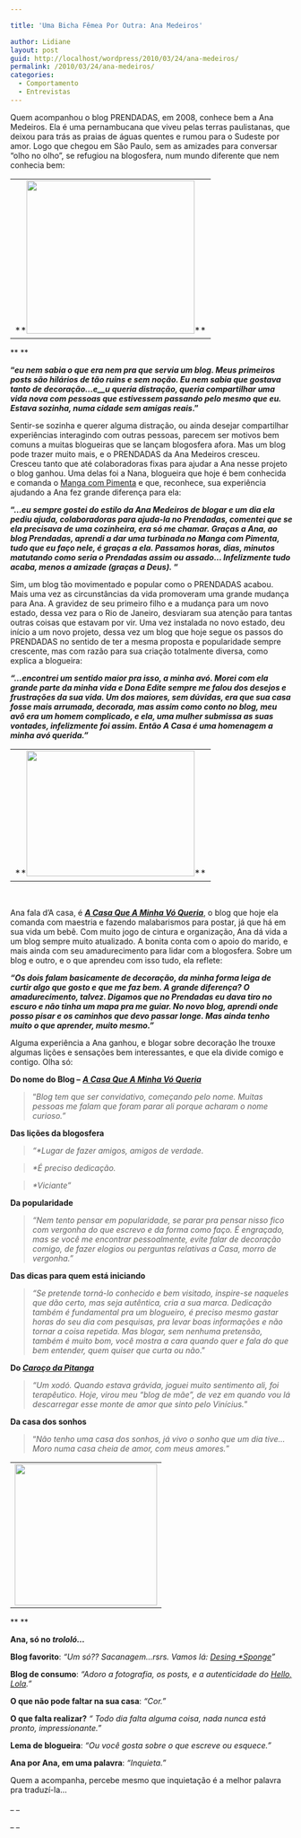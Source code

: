 ```yaml
---

title: 'Uma Bicha Fêmea Por Outra: Ana Medeiros'

author: Lidiane
layout: post
guid: http://localhost/wordpress/2010/03/24/ana-medeiros/
permalink: /2010/03/24/ana-medeiros/
categories:
  - Comportamento
  - Entrevistas
---
```

Quem acompanhou o blog PRENDADAS, em 2008, conhece bem a Ana Medeiros. Ela é uma pernambucana que viveu pelas terras paulistanas, que deixou para trás as praias de águas quentes e rumou para o Sudeste por amor. Logo que chegou em São Paulo, sem as amizades para conversar “olho no olho”, se refugiou na blogosfera, num mundo diferente que nem conhecia bem:

<!--more-->

<table align="center">
  <tr>
    <td>
      **<a href="http://www.trololodemulher.com.br/blog/wp-content/uploads/2010/02/bicha-femea-ana-medeiros.jpg"><img class="aligncenter size-medium wp-image-4373" title="bicha femea ana medeiros" src="http://www.trololodemulher.com.br/blog/wp-content/uploads/2010/02/bicha-femea-ana-medeiros-300x273.jpg" alt="" width="300" height="273" /></a>**
    </td>
  </tr>
</table>

** **

**“_eu nem sabia o que era nem pra que servia um blog. Meus primeiros posts são hilários de tão ruins e sem noção. Eu nem sabia que gostava tanto de decoração…e__u queria distração, queria compartilhar uma vida nova com pessoas que estivessem passando pelo mesmo que eu. Estava sozinha, numa cidade sem amigas reais_.”**

Sentir-se sozinha e querer alguma distração, ou ainda desejar compartilhar experiências interagindo com outras pessoas, parecem ser motivos bem comuns a muitas blogueiras que se lançam blogosfera afora. Mas um blog pode trazer muito mais, e o PRENDADAS da Ana Medeiros cresceu. Cresceu tanto que até colaboradoras fixas para ajudar a Ana nesse projeto o blog ganhou. Uma delas foi a Nana, blogueira que hoje é bem conhecida e comanda o <a href="http://www.mangacompimenta.blogspot.com/" target="_blank">Manga com Pimenta</a> e que, reconhece, sua experiência ajudando a Ana fez grande diferença para ela:

**“…_eu sempre gostei do estilo da Ana Medeiros de blogar e um dia ela pediu ajuda, colaboradoras para ajuda-la no Prendadas, comentei que se ela precisava de uma cozinheira, era só me chamar._ _Graças a Ana, ao blog Prendadas, aprendi a dar uma turbinada no Manga com Pimenta, tudo que eu faço nele, é graças a ela. Passamos horas, dias, minutos matutando como seria o Prendadas assim ou assado… Infelizmente tudo acaba, menos a amizade (graças a Deus)._ “**

Sim, um blog tão movimentado e popular como o PRENDADAS acabou. Mais uma vez as circunstâncias da vida promoveram uma grande mudança para Ana. A gravidez de seu primeiro filho e a mudança para um novo estado, dessa vez para o Rio de Janeiro, desviaram sua atenção para tantas outras coisas que estavam por vir. Uma vez instalada no novo estado, deu início a um novo projeto, dessa vez um blog que hoje segue os passos do PRENDADAS no sentido de ter a mesma proposta e popularidade sempre crescente, mas com razão para sua criação totalmente diversa, como explica a blogueira:

_**“…encontrei um sentido maior pra isso, a minha avó. Morei com ela grande parte da minha vida e Dona Edite sempre me falou dos desejos e frustrações da sua vida. Um dos maiores, sem dúvidas, era que sua casa fosse mais arrumada, decorada, mas assim como conto no blog, meu avô era um homem complicado, e ela, uma mulher submissa as suas vontades, infelizmente foi assim. Então A Casa é uma homenagem a minha avó querida.”**_

<table align="center">
  <tr>
    <td>
      **<em><a href="http://www.trololodemulher.com.br/blog/wp-content/uploads/2010/02/familia-feliz.jpg"><img class="aligncenter size-medium wp-image-4374" title="familia feliz" src="http://www.trololodemulher.com.br/blog/wp-content/uploads/2010/02/familia-feliz-300x224.jpg" alt="" width="300" height="224" /></a></em>**
    </td>
  </tr>
</table>

 

Ana fala d’A casa, é **_<a href="http://acasaqueaminhavoqueria.blogspot.com/" target="_blank">A Casa Que A Minha Vó Queria</a>_**, o blog que hoje ela comanda com maestria e fazendo malabarismos para postar, já que há em sua vida um bebê. Com muito jogo de cintura e organização, Ana dá vida a um blog sempre muito atualizado. A bonita conta com o apoio do marido, e mais ainda com seu amadurecimento para lidar com a blogosfera. Sobre um blog e outro, e o que aprendeu com isso tudo, ela reflete:

_**“Os dois falam basicamente de decoração, da minha forma leiga de curtir algo que gosto e que me faz bem. A grande diferença? O amadurecimento, talvez. Digamos que no Prendadas eu dava tiro no escuro e não tinha um mapa pra me guiar. No novo blog, aprendi onde posso pisar e os caminhos que devo passar longe. Mas ainda tenho muito o que aprender, muito mesmo.”**_

Alguma experiência a Ana ganhou, e blogar sobre decoração lhe trouxe algumas lições e sensações bem interessantes, e que ela divide comigo e contigo. Olha só:

**Do nome do Blog –** _<a href="http://acasaqueaminhavoqueria.blogspot.com/" target="_blank">**A Casa Que A Minha Vó Queria**</a>_

> “_Blog tem que ser convidativo, começando pelo nome. Muitas pessoas me falam que foram parar ali porque acharam o nome curioso.”_

**Das lições da blogosfera**

> _“*Lugar de fazer amigos, amigos de verdade._

> _*É preciso dedicação._

> _*Viciante”_

**Da popularidade**

> _“Nem tento pensar em popularidade, se parar pra pensar nisso fico com vergonha do que escrevo e da forma como faço. É engraçado, mas se você me encontrar pessoalmente, evite falar de decoração comigo, de fazer elogios ou perguntas relativas a Casa, morro de vergonha.”_

**Das dicas para quem está iniciando**

> _“Se pretende torná-lo conhecido e bem visitado, inspire-se naqueles que dão certo, mas seja autêntica, cria a sua marca. Dedicação também é fundamental pra um blogueiro, é preciso mesmo gastar horas do seu dia com pesquisas, pra levar boas informações e não tornar a coisa repetida. Mas blogar, sem nenhuma pretensão, também é muito bom, você mostra a cara quando quer e fala do que bem entender, quem quiser que curta ou não_.”

**Do <a href="http://aninhamedeiros.wordpress.com/" target="_blank"><em>Caroço da Pitanga</em></a>**

> _“Um xodó. Quando estava grávida, joguei muito sentimento ali, foi terapêutico. Hoje, virou meu “blog de mãe”, de vez em quando vou lá descarregar esse monte de amor que sinto pelo Vinícius._”

**Da casa dos sonhos**

> “_Não tenho uma casa dos sonhos, já vivo o sonho que um dia tive&#8230;Moro numa casa cheia de amor, com meus amores._”

<table align="center">
  <tr>
    <td>
      <a href="http://www.trololodemulher.com.br/blog/wp-content/uploads/2010/02/ana-na-praia.jpg"><img class="aligncenter size-full wp-image-4371" title="ana na praia" src="http://www.trololodemulher.com.br/blog/wp-content/uploads/2010/02/ana-na-praia.jpg" alt="" width="254" height="252" /></a>
    </td>
  </tr>
</table>

** **

**Ana, só no _trololó…_**

**Blog favorito**: _“Um só?? Sacanagem&#8230;rsrs. Vamos lá: <a href="http://www.designspongeonline.com/" target="_blank">Desing *Sponge</a>”_

**Blog de consumo**: _“Adoro a fotografia, os posts, e a autenticidade do <a href="http://www.hellololla.com/" target="_blank">Hello, Lola</a>.”_

**O que não pode faltar na sua casa**: _“Cor.”_

**O que falta realizar?** _“ Todo dia falta alguma coisa, nada nunca está pronto, impressionante.”_

**Lema de blogueira**: _“Ou você gosta sobre o que escreve ou esquece.”_

**Ana por Ana, em uma palavra**: _“Inquieta.”_

Quem a acompanha, percebe mesmo que inquietação é a melhor palavra pra traduzí-la…

_ _

_ _